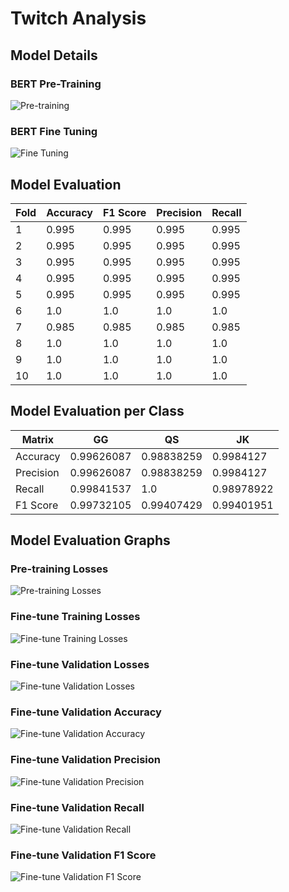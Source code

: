 # Twitch Analysis 

## Model Details

### BERT Pre-Training

![Pre-training](./docs/pre_train_arch.png)

### BERT Fine Tuning

![Fine Tuning](./docs/fine_tune_arch.png)

## Model Evaluation

| Fold | Accuracy | F1 Score | Precision | Recall |
|------|----------|----------|-----------|--------|
| 1    | 0.995    | 0.995    | 0.995     | 0.995  |
| 2    | 0.995    | 0.995    | 0.995     | 0.995  |
| 3    | 0.995    | 0.995    | 0.995     | 0.995  |
| 4    | 0.995    | 0.995    | 0.995     | 0.995  |
| 5    | 0.995    | 0.995    | 0.995     | 0.995  |
| 6    | 1.0      | 1.0      | 1.0       | 1.0    |
| 7    | 0.985    | 0.985    | 0.985     | 0.985  |
| 8    | 1.0      | 1.0      | 1.0       | 1.0    |
| 9    | 1.0      | 1.0      | 1.0       | 1.0    |
| 10   | 1.0      | 1.0      | 1.0       | 1.0    |

## Model Evaluation per Class

| Matrix    | GG         | QS         | JK         |
|-----------|------------|------------|------------|
| Accuracy  | 0.99626087 | 0.98838259 | 0.9984127  |
| Precision | 0.99626087 | 0.98838259 | 0.9984127  |
| Recall    | 0.99841537 | 1.0        | 0.98978922 |
| F1 Score  | 0.99732105 | 0.99407429 | 0.99401951 |

## Model Evaluation Graphs

### Pre-training Losses

![Pre-training Losses](./docs/pre_train_losses.png)

### Fine-tune Training Losses

![Fine-tune Training Losses](./docs/fine_tune_train_losses.png)

### Fine-tune Validation Losses

![Fine-tune Validation Losses](./docs/fine_tune_val_losses.png)

### Fine-tune Validation Accuracy

![Fine-tune Validation Accuracy](./docs/fine_tune_val_accuracy.png)

### Fine-tune Validation Precision

![Fine-tune Validation Precision](./docs/fine_tune_val_precision.png)

### Fine-tune Validation Recall

![Fine-tune Validation Recall](./docs/fine_tune_val_recall.png)

### Fine-tune Validation F1 Score

![Fine-tune Validation F1 Score](./docs/fine_tune_val_f1_score.png)
